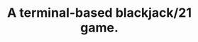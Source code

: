 ---
title: "A terminal-based blackjack/21 game."
projectName: "21"
description:
    [
        "Created as part of LaunchSchool's JavaScript 101 assessment. The aim was the create a terminal-based game that 
        follows the rules of 21, or 'Black Jack'. Input is accepted via readline-sync, and all logic is handled in small, 
        atomic functions.",

        "As an extra challenge, I decided to make the cards 'graphical', as the initial assessment criteria was just to 
        display them as a letter/number and the suit, e.g. K♥.",

    ]

slug: "21"
technologiesUsed: ["JavaScript", "readline-sync"]
github: "https://github.com/DaniBedz/JS101/blob/master/lesson_6/twentyone.js"
liveSite: "https://replit.com/@DaniBedz/twentyone#index.js"
---